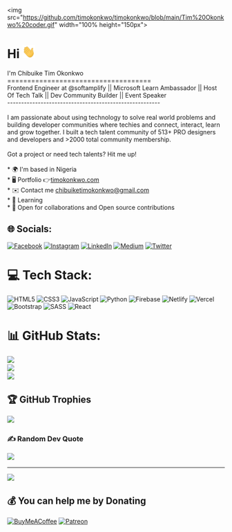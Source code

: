 <img src="https://github.com/timokonkwo/timokonkwo/blob/main/Tim%20Okonkwo%20coder.gif" width="100% height="150px">

# Hi <img src="https://github.com/timokonkwo/timokonkwo/blob/main/wave.gif" width="30px" height="30px">

I'm Chibuike Tim Okonkwo<br>====================================<br>Frontend Engineer at @softamplify || Microsoft Learn Ambassador || Host Of Tech Talk || Dev Community Builder || Event Speaker<br>-------------------------------------------------------<br><br>I am passionate about using technology to solve real world problems and building developer communities where techies and connect, interact, learn and grow together. I built a tech talent community of 513+ PRO designers and developers and >2000 total community membership. <br><br>Got a project or need tech talents? Hit me up!<br><br>* 🌍  I'm based in Nigeria<br>* 🖥️  Portfolio 👉[timokonkwo.com](https://www.timokonkwo.com)<br>* ✉️  Contact me [chibuiketimokonkwo@gmail.com](mailto:chibuiketimokonkwo@gmail.com)<br>* 🧠  Learning<br>* 🤝  Open for collaborations and Open source contributions<br>


## 🌐 Socials:
[![Facebook](https://img.shields.io/badge/Facebook-%231877F2.svg?logo=Facebook&logoColor=white)](https://facebook.com/mrtimokonkwo) [![Instagram](https://img.shields.io/badge/Instagram-%23E4405F.svg?logo=Instagram&logoColor=white)](https://instagram.com/timokonkwo_) [![LinkedIn](https://img.shields.io/badge/LinkedIn-%230077B5.svg?logo=linkedin&logoColor=white)](https://linkedin.com/in/timokonkwo) [![Medium](https://img.shields.io/badge/Medium-12100E?logo=medium&logoColor=white)](https://medium.com/@timokonkwo) [![Twitter](https://img.shields.io/badge/Twitter-%231DA1F2.svg?logo=Twitter&logoColor=white)](https://twitter.com/timokonkwo_) 

# 💻 Tech Stack:
![HTML5](https://img.shields.io/badge/html5-%23E34F26.svg?style=plastic&logo=html5&logoColor=white) ![CSS3](https://img.shields.io/badge/css3-%231572B6.svg?style=plastic&logo=css3&logoColor=white) ![JavaScript](https://img.shields.io/badge/javascript-%23323330.svg?style=plastic&logo=javascript&logoColor=%23F7DF1E) ![Python](https://img.shields.io/badge/python-3670A0?style=plastic&logo=python&logoColor=ffdd54) ![Firebase](https://img.shields.io/badge/firebase-%23039BE5.svg?style=plastic&logo=firebase) ![Netlify](https://img.shields.io/badge/netlify-%23000000.svg?style=plastic&logo=netlify&logoColor=#00C7B7) ![Vercel](https://img.shields.io/badge/vercel-%23000000.svg?style=plastic&logo=vercel&logoColor=white) ![Bootstrap](https://img.shields.io/badge/bootstrap-%23563D7C.svg?style=plastic&logo=bootstrap&logoColor=white) ![SASS](https://img.shields.io/badge/SASS-hotpink.svg?style=plastic&logo=SASS&logoColor=white) ![React](https://img.shields.io/badge/react-%2320232a.svg?style=plastic&logo=react&logoColor=%2361DAFB)
# 📊 GitHub Stats:
![](https://github-readme-stats.vercel.app/api?username=timokonkwo&theme=react&hide_border=false&include_all_commits=true&count_private=true)<br/>
![](https://github-readme-streak-stats.herokuapp.com/?user=timokonkwo&theme=react&hide_border=false)<br/>
![](https://github-readme-stats.vercel.app/api/top-langs/?username=timokonkwo&theme=react&hide_border=false&include_all_commits=true&count_private=true&layout=compact)

## 🏆 GitHub Trophies
![](https://github-profile-trophy.vercel.app/?username=timokonkwo&theme=algolia&no-frame=false&no-bg=true&margin-w=4)

### ✍️ Random Dev Quote
![](https://quotes-github-readme.vercel.app/api?type=horizontal&theme=radical)

---
[![](https://visitcount.itsvg.in/api?id=timokonkwo&icon=0&color=0)](https://visitcount.itsvg.in)

  ## 💰 You can help me by Donating
  [![BuyMeACoffee](https://img.shields.io/badge/Buy%20Me%20a%20Coffee-ffdd00?style=for-the-badge&logo=buy-me-a-coffee&logoColor=black)](https://buymeacoffee.com/timokonkwo) [![Patreon](https://img.shields.io/badge/Patreon-F96854?style=for-the-badge&logo=patreon&logoColor=white)](https://patreon.com/timokonkwo) 

  <!-- Proudly created with GPRM ( https://gprm.itsvg.in ) -->
  
